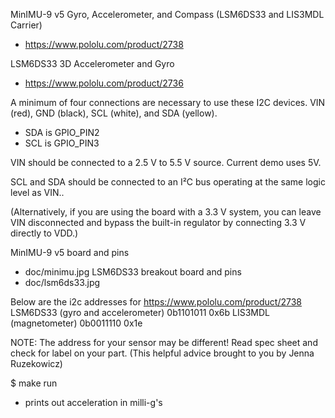 MinIMU-9 v5 Gyro, Accelerometer, and Compass (LSM6DS33 and LIS3MDL Carrier)
- https://www.pololu.com/product/2738

LSM6DS33  3D Accelerometer and Gyro 
- https://www.pololu.com/product/2736

A minimum of four connections are necessary to use these I2C devices.
VIN (red), GND (black), SCL (white), and SDA (yellow). 
- SDA is GPIO_PIN2
- SCL is GPIO_PIN3

VIN should be connected to a 2.5 V to 5.5 V source. Current demo
uses 5V.

SCL and SDA should be connected to an I²C bus operating at the same
logic level as VIN..

(Alternatively, if you are using the board with a 3.3 V system, you
can leave VIN disconnected and bypass the built-in regulator by
connecting 3.3 V directly to VDD.)

MinIMU-9 v5 board and pins
- doc/minimu.jpg
LSM6DS33 breakout board and pins
- doc/lsm6ds33.jpg

Below are the i2c addresses for https://www.pololu.com/product/2738
    LSM6DS33 (gyro and accelerometer)    0b1101011  0x6b
    LIS3MDL (magnetometer)               0b0011110  0x1e

NOTE: The address for your sensor may be different! Read spec sheet and
      check for label on your part. (This helpful advice brought to you by
      Jenna Ruzekowicz)

$ make run
- prints out acceleration in milli-g's
